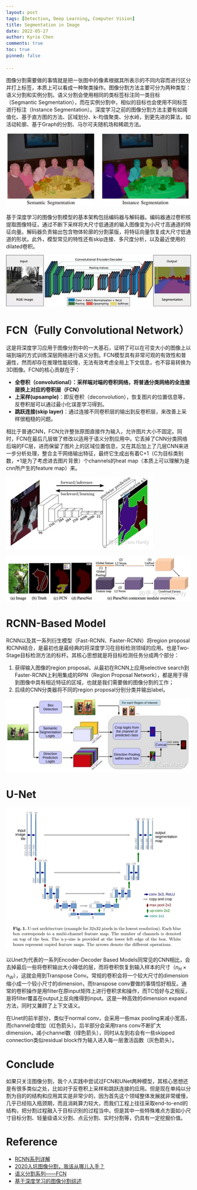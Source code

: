 ```yaml
---
layout: post
tags: [Detection, Deep Learning, Computer Vision]
title: Segmentation in Image
date: 2022-05-27
author: Kyrie Chen
comments: true
toc: true
pinned: false

---
```


图像分割需要做的事情就是把一张图中的像素根据其所表示的不同内容而进行区分并打上标签，本质上可以看成一种聚类操作。图像分割方法主要可分为两种类型：语义分割和实例分割。语义分割会使用相同的类标签标注同一类目标（Segmantic Segmentation），而在实例分割中，相似的目标也会使用不同标签进行标注（Instance Segmentation）。深度学习之前的图像分割方法主要有如阈值化、基于直方图的方法、区域划分、k-均值聚类、分水岭，到更先进的算法，如活动轮廓、基于Graph的分割、马尔可夫随机场和稀疏方法。

![](https://raw.githubusercontent.com/kakack/kakack.github.io/master/_images/20220527-1.jpeg)



基于深度学习的图像分割模型的基本架构包括编码器与解码器。编码器通过卷积核提取图像特征，通过不断下采样将大尺寸低通道的输入图像变为小尺寸高通道的特征向量。解码器负责输出包含物体轮廓的分割蒙版，将特征向量恢复成大尺寸低通道的形状。此外，模型常见的特性还有skip连接、多尺度分析，以及最近使用的dilated卷积。

![](https://raw.githubusercontent.com/kakack/kakack.github.io/master/_images/20220527-2.jpeg)

# FCN（Fully Convolutional Network）

这是将深度学习应用于图像分割中的一大基石，证明了可以在可变大小的图像上以端到端的方式训练深层网络进行语义分割。FCN模型具有非常可观的有效性和普遍性，然而却存在推理性能较慢，无法有效考虑全局上下文信息，也不容易转换为3D图像。FCN的核心贡献在于：

- **全卷积（convolutional）：**采样端对端的卷积网络，将普通分类网络的**全连接层换上对应的卷积层（FCN）**
- **上采样(upsample)**：即反卷积（deconvolution），恢复图片的位置信息等，反卷积层可以通过最小化误差学习得到。
- **跳跃连接(skip layer)**：通过连接不同卷积层的输出到反卷积层，来改善上采样很粗糙的问题。

相比于普通CNN，FCN允许整张原图直接作为输入，允许图片大小不固定。同时，FCN在最后几层做了修改以适用于语义分割应用中。它丢掉了CNN分类网络后端的FC层，进而保留了图片上的区域位置信息，又在其后加上了几层CNN来进一步分析处理，整合主干网络输出特征，最终它生成出有着C+1（C为目标类别数，+1是为了考虑进去图片背景）个channels的heat map（本质上可以理解为是cnn所产生的feature map）来。



![](https://raw.githubusercontent.com/kakack/kakack.github.io/master/_images/20220527-5.jpeg)

![](https://raw.githubusercontent.com/kakack/kakack.github.io/master/_images/20220527-6.jpeg)

# RCNN-Based Model



RCNN以及其一系列衍生模型（Fast-RCNN、Faster-RCNN）将region proposal和CNN结合，是最初也是最经典的将深度学习在目标检测领域的应用。也是Two-Stage目标检测方法的标杆。其核心思想就是将目标检测任务分成两个部分：

1. 获得输入图像的region proposal。从最初在RCNN上应用selective search到Faster-RCNN上利用集成的RPN（Region Proposal Network），都是用于得到图像中具有相近特征的区域，也就是我们需要做的图像分割的工作；
2. 后续的CNN分类器将不同的region proposal分别分类并输出label。

![](https://raw.githubusercontent.com/kakack/kakack.github.io/master/_images/20220527-4.jpeg)

# U-Net

![](https://raw.githubusercontent.com/kakack/kakack.github.io/master/_images/20220527-3.jpeg)

以Unet为代表的一系列Encoder-Decoder Based Models同常见的CNN相比，会去掉最后一些将卷积输出大小降低的层，而将卷积恢复到输入样本的尺寸（$n_H \times n_W$），这就会用到Transpose Conv。常规的卷积会将一个较大尺寸的dimension缩小成一个较小尺寸的dimension，而transpose conv要做的事情恰好相反。通常的卷积操作是用filter在原input矩阵上进行卷积求和操作，而TC恰好与之相反，是将filter覆盖在output上反向推得到input。这是一种高效的dimension expand方法，同时又兼顾了上下文语义。

在Unet的前半部分，类似于normal conv，会采用一些max pooling来减小宽高，而channel会增加（红色箭头）。后半部分会采用trans conv不断扩大dimension，减小channel数（绿色箭头），同时从左到右会有一些skipped connection类似residual block作为输入进入每一层激活函数（灰色箭头）。

# Conclude

如果只关注图像分割，我个人实践中尝试过FCN和UNet两种模型，其核心思想还是有很多类似之处，比如对于反卷积上采样和跳跃连接的应用。但是现在单纯以分割为目的的结构和应用其实是非常少的，因为首先这个领域整体发展就非常缓慢，几乎已经陷入瓶颈期，而且消耗算力较大，而我们工程上往往采取end-to-end的结构，把分割过程融入于目标识别的过程当中。但是其中一些特殊难点方面如小尺寸目标分割、轻量级语义分割、点云分割、实时分割等，仍具有一定挖掘价值。

# Reference

- [RCNN系列详解](https://blog.51cto.com/u_13977270/3397361)
- [2020入坑图像分割，我该从哪儿入手？](https://zhuanlan.zhihu.com/p/145009250)
- [语义分割系列——FCN](https://perper.site/2019/02/20/%E8%AF%AD%E4%B9%89%E5%88%86%E5%89%B2%E7%B3%BB%E5%88%97-FCN%E8%AF%A6%E8%A7%A3/)
- [基于深度学习的图像分割综述](https://zhuanlan.zhihu.com/p/141352661)

